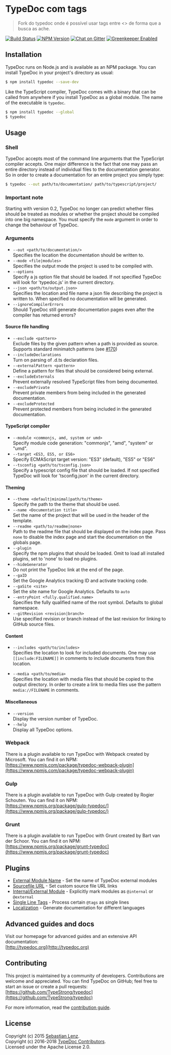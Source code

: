 # TypeDoc com tags

> Fork do typedoc onde é possível usar tags entre <> de forma que a busca as ache.

[![Build Status](https://travis-ci.org/TypeStrong/typedoc.svg?branch=master)](https://travis-ci.org/TypeStrong/typedoc)
[![NPM Version](https://badge.fury.io/js/typedoc.svg)](http://badge.fury.io/js/typedoc)
[![Chat on Gitter](https://badges.gitter.im/TypeStrong/typedoc.svg)](https://gitter.im/TypeStrong/typedoc?utm_source=badge&utm_medium=badge&utm_campaign=pr-badge&utm_content=badge)
[![Greenkeeper Enabled](https://badges.greenkeeper.io/TypeStrong/typedoc.svg)](https://greenkeeper.io/)

## Installation

TypeDoc runs on Node.js and is available as an NPM package. You can install TypeDoc
in your project's directory as usual:

```bash
$ npm install typedoc --save-dev
```

Like the TypeScript compiler, TypeDoc comes with a binary that can be called from anywhere
if you install TypeDoc as a global module. The name of the executable is ``typedoc``.

```bash
$ npm install typedoc --global
$ typedoc
```

## Usage

### Shell

TypeDoc accepts most of the command line arguments that the TypeScript compiler accepts. One major
difference is the fact that one may pass an entire directory instead of individual files to the documentation
generator. So in order to create a documentation for an entire project you simply type:

```bash
$ typedoc --out path/to/documentation/ path/to/typescript/project/
```

### Important note

Starting with version 0.2, TypeDoc no longer can predict whether files should be treated as modules
or whether the project should be compiled into one big namespace. You must specify the `mode` argument
in order to change the behaviour of TypeDoc.


### Arguments

* `--out <path/to/documentation/>`<br>
  Specifies the location the documentation should be written to.
* `--mode <file|modules>`<br>
  Specifies the output mode the project is used to be compiled with.
* `--options`<br>
  Specify a js option file that should be loaded. If not specified TypeDoc will look for 'typedoc.js' in the current directory.
* `--json <path/to/output.json>`<br>
  Specifies the location and file name a json file describing the project is written to. When specified no documentation will be generated.
* `--ignoreCompilerErrors`<br>
  Should TypeDoc still generate documentation pages even after the compiler has returned errors?

#### Source file handling
* `--exclude <pattern>`<br>
  Exclude files by the given pattern when a path is provided as source. Supports standard minimatch patterns (see [#170](https://github.com/TypeStrong/typedoc/issues/170))
* `--includeDeclarations`<br>
  Turn on parsing of .d.ts declaration files.
* `--externalPattern <pattern>`<br>
  Define a pattern for files that should be considered being external.
* `--excludeExternals`<br>
  Prevent externally resolved TypeScript files from being documented.
* `--excludePrivate`<br>
  Prevent private members from being included in the generated documentation.
* `--excludeProtected`<br>
  Prevent protected members from being included in the generated documentation.

#### TypeScript compiler
* `--module <commonjs, amd, system or umd>`<br>
  Specify module code generation: "commonjs", "amd", "system" or "umd".
* `--target <ES3, ES5, or ES6>`<br>
  Specify ECMAScript target version: "ES3" (default), "ES5" or "ES6"
* `--tsconfig <path/to/tsconfig.json>`<br>
  Specify a typescript config file that should be loaded. If not specified TypeDoc will look for 'tsconfig.json' in the current directory.

#### Theming
* `--theme <default|minimal|path/to/theme>`<br>
  Specify the path to the theme that should be used.
* `--name <Documentation title>`<br>
  Set the name of the project that will be used in the header of the template.
* `--readme <path/to/readme|none>`<br>
  Path to the readme file that should be displayed on the index page. Pass `none` to disable the index page
  and start the documentation on the globals page.
* `--plugin`<br>
  Specify the npm plugins that should be loaded. Omit to load all installed plugins, set to 'none' to load no plugins.
* `--hideGenerator`<br>
  Do not print the TypeDoc link at the end of the page.
* `--gaID`<br>
  Set the Google Analytics tracking ID and activate tracking code.
* `--gaSite <site>`<br>
  Set the site name for Google Analytics. Defaults to `auto`
* `--entryPoint <fully.qualified.name>`<br>
  Specifies the fully qualified name of the root symbol. Defaults to global namespace.
* `--gitRevision <revision|branch>`<br>
  Use specified revision or branch instead of the last revision for linking to GitHub source files.

#### Content
* `--includes <path/to/includes>`<br>
  Specifies the location to look for included documents. One may use <code>[[include:FILENAME]]</code>
  in comments to include documents from this location.

* `--media <path/to/media>`<br>
  Specifies the location with media files that should be copied to the output directory. In order to create
  a link to media files use the pattern <code>media://FILENAME</code> in comments.

#### Miscellaneous
* `--version`<br>
  Display the version number of TypeDoc.
* `--help`<br>
  Display all TypeDoc options.

### Webpack

There is a plugin available to run TypeDoc with Webpack created by Microsoft. You can find it on NPM:<br>
[https://www.npmjs.com/package/typedoc-webpack-plugin](https://www.npmjs.com/package/typedoc-webpack-plugin)


### Gulp

There is a plugin available to run TypeDoc with Gulp created by Rogier Schouten. You can find it on NPM:<br>
[https://www.npmjs.org/package/gulp-typedoc/](https://www.npmjs.org/package/gulp-typedoc/)


### Grunt

There is a plugin available to run TypeDoc with Grunt created by Bart van der Schoor. You can find it on NPM:<br>
[https://www.npmjs.org/package/grunt-typedoc](https://www.npmjs.org/package/grunt-typedoc)

## Plugins

* [External Module Name](https://github.com/christopherthielen/typedoc-plugin-external-module-name) - Set the name of TypeDoc external modules
* [Sourcefile URL](https://github.com/gdelmas/typedoc-plugin-sourcefile-url) - Set custom source file URL links
* [Internal/External Module](https://github.com/christopherthielen/typedoc-plugin-internal-external) - Explicitly mark modules as `@internal` or `@external`
* [Single Line Tags](https://github.com/christopherthielen/typedoc-plugin-single-line-tags) - Process certain `@tags` as single lines
* [Localization](https://github.com/IgniteUI/typedoc-plugin-localization) - Generate documentation for different languages

## Advanced guides and docs

Visit our homepage for advanced guides and an extensive API documentation:<br>
[http://typedoc.org](http://typedoc.org)


## Contributing

This project is maintained by a community of developers. Contributions are welcome and appreciated.
You can find TypeDoc on GitHub; feel free to start an issue or create a pull requests:<br>
[https://github.com/TypeStrong/typedoc](https://github.com/TypeStrong/typedoc)

For more information, read the [contribution guide](https://github.com/TypeStrong/typedoc/contributing.md).


## License

Copyright (c) 2015 [Sebastian Lenz](http://typedoc.org).<br>
Copyright (c) 2016-2018 [TypeDoc Contributors](https://github.com/TypeStrong/typedoc/graphs/contributors).<br>
Licensed under the Apache License 2.0.
